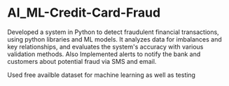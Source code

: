 # AI_ML-Credit-Card-Fraud
Developed a system in Python to detect fraudulent financial transactions, using python libraries and ML models. It analyzes data for imbalances and key relationships, and evaluates the system's accuracy with various validation methods. Also Implemented alerts to notify the bank and customers about potential fraud via SMS and email.


Used free availble dataset for machine learning as well as testing
